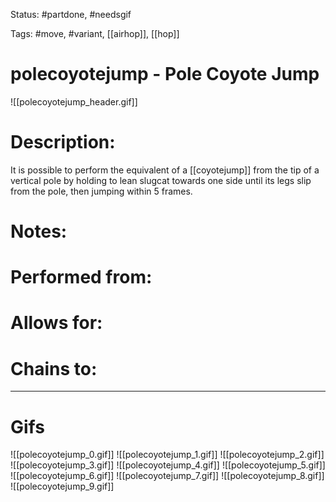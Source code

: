 Status: #partdone, #needsgif

Tags: #move, #variant, [[airhop]], [[hop]]

# polecoyotejump - Pole Coyote Jump
![[polecoyotejump_header.gif]]
# Description:
It is possible to perform the equivalent of a [[coyotejump]] from the tip of a vertical pole by holding to lean slugcat towards one side until its legs slip from the pole, then jumping within 5 frames.

# Notes:


# Performed from:


# Allows for:


# Chains to:


___
# Gifs
![[polecoyotejump_0.gif]]
![[polecoyotejump_1.gif]]
![[polecoyotejump_2.gif]]
![[polecoyotejump_3.gif]]
![[polecoyotejump_4.gif]]
![[polecoyotejump_5.gif]]
![[polecoyotejump_6.gif]]
![[polecoyotejump_7.gif]]
![[polecoyotejump_8.gif]]
![[polecoyotejump_9.gif]]